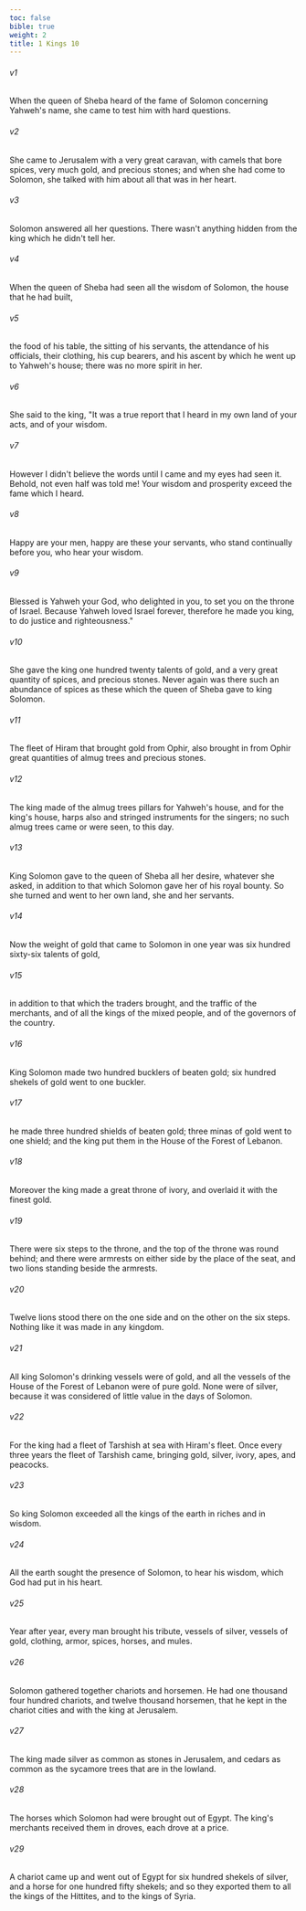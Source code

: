 ```yaml
---
toc: false
bible: true
weight: 2
title: 1 Kings 10
---
```




###### v1 
When the queen of Sheba heard of the fame of Solomon concerning Yahweh's name, she came to test him with hard questions. 

###### v2 
She came to Jerusalem with a very great caravan, with camels that bore spices, very much gold, and precious stones; and when she had come to Solomon, she talked with him about all that was in her heart. 

###### v3 
Solomon answered all her questions. There wasn't anything hidden from the king which he didn't tell her. 

###### v4 
When the queen of Sheba had seen all the wisdom of Solomon, the house that he had built, 

###### v5 
the food of his table, the sitting of his servants, the attendance of his officials, their clothing, his cup bearers, and his ascent by which he went up to Yahweh's house; there was no more spirit in her. 

###### v6 
She said to the king, "It was a true report that I heard in my own land of your acts, and of your wisdom. 

###### v7 
However I didn't believe the words until I came and my eyes had seen it. Behold, not even half was told me! Your wisdom and prosperity exceed the fame which I heard. 

###### v8 
Happy are your men, happy are these your servants, who stand continually before you, who hear your wisdom. 

###### v9 
Blessed is Yahweh your God, who delighted in you, to set you on the throne of Israel. Because Yahweh loved Israel forever, therefore he made you king, to do justice and righteousness." 

###### v10 
She gave the king one hundred twenty talents of gold, and a very great quantity of spices, and precious stones. Never again was there such an abundance of spices as these which the queen of Sheba gave to king Solomon. 

###### v11 
The fleet of Hiram that brought gold from Ophir, also brought in from Ophir great quantities of almug trees and precious stones. 

###### v12 
The king made of the almug trees pillars for Yahweh's house, and for the king's house, harps also and stringed instruments for the singers; no such almug trees came or were seen, to this day. 

###### v13 
King Solomon gave to the queen of Sheba all her desire, whatever she asked, in addition to that which Solomon gave her of his royal bounty. So she turned and went to her own land, she and her servants. 

###### v14 
Now the weight of gold that came to Solomon in one year was six hundred sixty-six talents of gold, 

###### v15 
in addition to that which the traders brought, and the traffic of the merchants, and of all the kings of the mixed people, and of the governors of the country. 

###### v16 
King Solomon made two hundred bucklers of beaten gold; six hundred shekels of gold went to one buckler. 

###### v17 
he made three hundred shields of beaten gold; three minas of gold went to one shield; and the king put them in the House of the Forest of Lebanon. 

###### v18 
Moreover the king made a great throne of ivory, and overlaid it with the finest gold. 

###### v19 
There were six steps to the throne, and the top of the throne was round behind; and there were armrests on either side by the place of the seat, and two lions standing beside the armrests. 

###### v20 
Twelve lions stood there on the one side and on the other on the six steps. Nothing like it was made in any kingdom. 

###### v21 
All king Solomon's drinking vessels were of gold, and all the vessels of the House of the Forest of Lebanon were of pure gold. None were of silver, because it was considered of little value in the days of Solomon. 

###### v22 
For the king had a fleet of Tarshish at sea with Hiram's fleet. Once every three years the fleet of Tarshish came, bringing gold, silver, ivory, apes, and peacocks. 

###### v23 
So king Solomon exceeded all the kings of the earth in riches and in wisdom. 

###### v24 
All the earth sought the presence of Solomon, to hear his wisdom, which God had put in his heart. 

###### v25 
Year after year, every man brought his tribute, vessels of silver, vessels of gold, clothing, armor, spices, horses, and mules. 

###### v26 
Solomon gathered together chariots and horsemen. He had one thousand four hundred chariots, and twelve thousand horsemen, that he kept in the chariot cities and with the king at Jerusalem. 

###### v27 
The king made silver as common as stones in Jerusalem, and cedars as common as the sycamore trees that are in the lowland. 

###### v28 
The horses which Solomon had were brought out of Egypt. The king's merchants received them in droves, each drove at a price. 

###### v29 
A chariot came up and went out of Egypt for six hundred shekels of silver, and a horse for one hundred fifty shekels; and so they exported them to all the kings of the Hittites, and to the kings of Syria.
